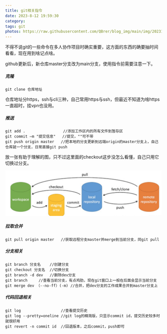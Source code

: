 ```yaml
---
title: git相关指令
date: 2023-8-12 19:59:30
category:
tags: git
photos: https://raw.githubusercontent.com/QBrer/blog_img/main/img/202310221552237.png
---
```


不得不说git的一些命令在多人协作项目时确实重要，这方面的东西的确要抽时间看看，现在用到啥记点啥。

<!-- more -->

github更新后，新仓库master分支改为main分支，使用指令前需要注意一下。

##### 克隆

```
git clone 仓库地址
```

仓库地址分https，ssh与cli三种，自己常用https与ssh，但最近不知道为啥https一直超时，挂vpn也没用。

##### 推送

```
git add .                 //添加工作区内的所有文件到暂存区
git commit –m "提交信息"   //提交，""可不带
git push origin master   //把本地的分支更新到远端origin的master分支上，自己仓库就一个分支，日常直接git push
```

放一张有助于理解的图，只不过这里面的checkout这步没怎么看懂，自己只用它切换过分支。

<img src="https://raw.githubusercontent.com/QBrer/blog_img/main/img/202310221544765.png" style="zoom: 67%;" />



##### 拉取合并

```
git pull origin master   //获取远程分支master并merge到当前分支，同git pull
```

##### 分支相关

```
git branch 分支名	  //创建分支
git checkout 分支名  //切换分支
git branch -d dev	//删除dev分支
git branch	   //查看当前分支，有点鸡肋，现在git窗口上一般在后面会显示当前分支
git merge dev （--no-ff）(-m) //合并，把dev分支的工作成果合并到master分支上
```

##### 代码回退相关

```
git log                  //查看提交历史
git log --pretty=oneline //git log的精简版，只显示commit id，提交历史较多时就很好用
git revert -n commit id  //回退版本，之后commit，push即可
```

